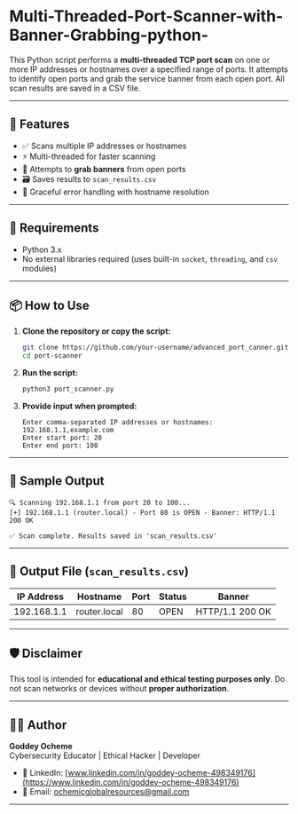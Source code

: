 # Multi-Threaded-Port-Scanner-with-Banner-Grabbing-python-

This Python script performs a **multi-threaded TCP port scan** on one or more IP addresses or hostnames over a specified range of ports. It attempts to identify open ports and grab the service banner from each open port. All scan results are saved in a CSV file.

---

## 🚀 Features

- ✅ Scans multiple IP addresses or hostnames
- ⚡ Multi-threaded for faster scanning
- 📡 Attempts to **grab banners** from open ports
- 🗃️ Saves results to `scan_results.csv`
- 🧠 Graceful error handling with hostname resolution

---

## 🧰 Requirements

- Python 3.x  
- No external libraries required (uses built-in `socket`, `threading`, and `csv` modules)

---

## 📦 How to Use

1. **Clone the repository or copy the script:**
   ```bash
   git clone https://github.com/your-username/advanced_port_canner.git
   cd port-scanner
   ```

2. **Run the script:**
   ```bash
   python3 port_scanner.py
   ```

3. **Provide input when prompted:**
   ```
   Enter comma-separated IP addresses or hostnames: 192.168.1.1,example.com
   Enter start port: 20
   Enter end port: 100
   ```

---

## 📝 Sample Output

```
🔍 Scanning 192.168.1.1 from port 20 to 100...
[+] 192.168.1.1 (router.local) - Port 80 is OPEN - Banner: HTTP/1.1 200 OK

✅ Scan complete. Results saved in 'scan_results.csv'
```

---

## 📄 Output File (`scan_results.csv`)

| IP Address     | Hostname     | Port | Status | Banner                |
|----------------|--------------|------|--------|------------------------|
| 192.168.1.1    | router.local | 80   | OPEN   | HTTP/1.1 200 OK        |

---

## 🛡️ Disclaimer

This tool is intended for **educational and ethical testing purposes only**. Do not scan networks or devices without **proper authorization**.

---

## 👨‍💻 Author

**Goddey Ocheme**  
Cybersecurity Educator | Ethical Hacker | Developer

- 🔗 LinkedIn: [www.linkedin.com/in/goddey-ocheme-498349176](https://www.linkedin.com/in/goddey-ocheme-498349176)  
- 📧 Email: ochemicglobalresources@gmail.com

---
